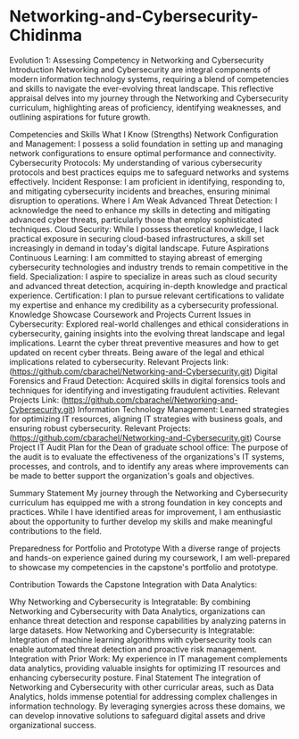 # Networking-and-Cybersecurity-Chidinma
Evolution 1: Assessing Competency in Networking and Cybersecurity
Introduction
Networking and Cybersecurity are integral components of modern information technology systems, requiring a blend of competencies and skills to navigate the ever-evolving threat landscape. This reflective appraisal delves into my journey through the Networking and Cybersecurity curriculum, highlighting areas of proficiency, identifying weaknesses, and outlining aspirations for future growth.

Competencies and Skills
What I Know (Strengths)
Network Configuration and Management: I possess a solid foundation in setting up and managing network configurations to ensure optimal performance and connectivity.
Cybersecurity Protocols: My understanding of various cybersecurity protocols and best practices equips me to safeguard networks and systems effectively.
Incident Response: I am proficient in identifying, responding to, and mitigating cybersecurity incidents and breaches, ensuring minimal disruption to operations.
Where I Am Weak
Advanced Threat Detection: I acknowledge the need to enhance my skills in detecting and mitigating advanced cyber threats, particularly those that employ sophisticated techniques.
Cloud Security: While I possess theoretical knowledge, I lack practical exposure in securing cloud-based infrastructures, a skill set increasingly in demand in today's digital landscape.
Future Aspirations
Continuous Learning: I am committed to staying abreast of emerging cybersecurity technologies and industry trends to remain competitive in the field.
Specialization: I aspire to specialize in areas such as cloud security and advanced threat detection, acquiring in-depth knowledge and practical experience.
Certification: I plan to pursue relevant certifications to validate my expertise and enhance my credibility as a cybersecurity professional.
Knowledge Showcase
Coursework and Projects
Current Issues in Cybersecurity: Explored real-world challenges and ethical considerations in cybersecurity, gaining insights into the evolving threat landscape and legal implications. Learnt the cyber threat preventive measures and how to get updated on recent cyber threats. Being aware of the legal and ethical implications related to cybersecurity.
Relevant Projects link: (https://github.com/cbarachel/Networking-and-Cybersecurity.git)
Digital Forensics and Fraud Detection: Acquired skills in digital forensics tools and techniques for identifying and investigating fraudulent activities.
Relevant Projects Link: (https://github.com/cbarachel/Networking-and-Cybersecurity.git)
Information Technology Management: Learned strategies for optimizing IT resources, aligning IT strategies with business goals, and ensuring robust cybersecurity.
Relevant Projects: (https://github.com/cbarachel/Networking-and-Cybersecurity.git)
Course Project
IT Audit Plan for the Dean of graduate school office: The purpose of the audit is to evaluate the effectiveness of the organizations's IT systems, processes, and controls, and to identify any areas where improvements can be made to better support the organization's goals and objectives.

Summary Statement
My journey through the Networking and Cybersecurity curriculum has equipped me with a strong foundation in key concepts and practices. While I have identified areas for improvement, I am enthusiastic about the opportunity to further develop my skills and make meaningful contributions to the field.

Preparedness for Portfolio and Prototype
With a diverse range of projects and hands-on experience gained during my coursework, I am well-prepared to showcase my competencies in the capstone's portfolio and prototype.

Contribution Towards the Capstone
Integration with Data Analytics:

Why Networking and Cybersecurity is Integratable: By combining Networking and Cybersecurity with Data Analytics, organizations can enhance threat detection and response capabilities by analyzing paterns in large datasets.
How Networking and Cybersecurity is Integratable: Integration of machine learning algorithms with cybersecurity tools can enable automated threat detection and proactive risk management.
Integration with Prior Work: My experience in IT management complements data analytics, providing valuable insights for optimizing IT resources and enhancing cybersecurity posture.
Final Statement
The integration of Networking and Cybersecurity with other curricular areas, such as Data Analytics, holds immense potential for addressing complex challenges in information technology. By leveraging synergies across these domains, we can develop innovative solutions to safeguard digital assets and drive organizational success.
